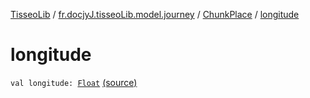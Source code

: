 [TisseoLib](../../index.md) / [fr.docjyJ.tisseoLib.model.journey](../index.md) / [ChunkPlace](index.md) / [longitude](./longitude.md)

# longitude

`val longitude: `[`Float`](https://kotlinlang.org/api/latest/jvm/stdlib/kotlin/-float/index.html) [(source)](https://github.com/docjyJ/TisseoLib/tree/master/src/main/kotlin/fr/docjyJ/tisseoLib/model/journey/ChunkPlace.kt#L7)